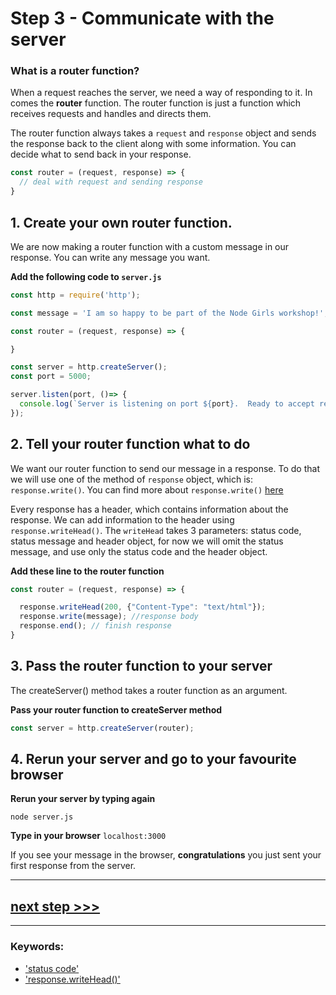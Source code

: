 # Step 3 - Communicate with the server

### What is a router function?

When a request reaches the server, we need a way of responding to it. In comes the **router** function. The router function is just a function which receives requests and handles and directs them.

The router function always takes a `request` and `response` object and sends the response back to the client along with some information. You can decide what to send back in your response.

```js
const router = (request, response) => {
  // deal with request and sending response
}
```

## 1. Create your own router function.

We are now making a router function with a custom message in our response. You can write any message you want.

**Add the following code to `server.js`**


```js
const http = require('http');

const message = 'I am so happy to be part of the Node Girls workshop!';

const router = (request, response) => {

}

const server = http.createServer();
const port = 5000;

server.listen(port, ()=> {
  console.log(`Server is listening on port ${port}.  Ready to accept requests!`);
});


```

## 2. Tell your router function what to do

We want our router function to send our message in a response. To do that we will use one of the method of `response` object, which is: ```response.write()```. You can find more about `response.write()` [here](https://nodejs.org/dist/latest-v12.x/docs/api/http.html#http_response_write_chunk_encoding_callback)

Every response has a header, which contains information about the response. We can add information to the header using `response.writeHead()`. The `writeHead` takes 3 parameters: status code, status message and header object, for now we will omit the status message, and use only the status code and the header object.

**Add these line to the router function**

```js
const router = (request, response) => {

  response.writeHead(200, {"Content-Type": "text/html"});
  response.write(message); //response body
  response.end(); // finish response
}

```

## 3. Pass the router function to your server

The createServer() method takes a router function as an argument.

**Pass your router function to createServer method**

```js
const server = http.createServer(router);

```

## 4. Rerun your server and go to your favourite browser

**Rerun your server by typing again**


```
node server.js
```

**Type in your browser** `localhost:3000`

If you see your message in the browser, **congratulations** you just sent your first response from the server.

---

## [**next step >>>**](step04.md)
---
### Keywords:
* ['status code'](https://nodejs.org/en/docs/guides/anatomy-of-an-http-transaction/)
* ['response.writeHead()'](https://nodejs.org/api/http.html#http_response_writehead_statuscode_statusmessage_headers)
